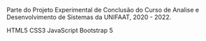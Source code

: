 Parte do Projeto Experimental de Conclusão do Curso de Analise e Desenvolvimento de Sistemas da UNIFAAT, 2020 - 2022.

HTML5
CSS3
JavaScript
Bootstrap 5
